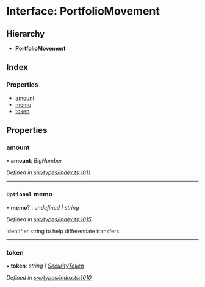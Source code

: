# Interface: PortfolioMovement

## Hierarchy

* **PortfolioMovement**

## Index

### Properties

* [amount](portfoliomovement.md#amount)
* [memo](portfoliomovement.md#optional-memo)
* [token](portfoliomovement.md#token)

## Properties

###  amount

• **amount**: *BigNumber*

*Defined in [src/types/index.ts:1011](https://github.com/PolymathNetwork/polymesh-sdk/blob/108d588b/src/types/index.ts#L1011)*

___

### `Optional` memo

• **memo**? : *undefined | string*

*Defined in [src/types/index.ts:1015](https://github.com/PolymathNetwork/polymesh-sdk/blob/108d588b/src/types/index.ts#L1015)*

identifier string to help differentiate transfers

___

###  token

• **token**: *string | [SecurityToken](../classes/securitytoken.md)*

*Defined in [src/types/index.ts:1010](https://github.com/PolymathNetwork/polymesh-sdk/blob/108d588b/src/types/index.ts#L1010)*
